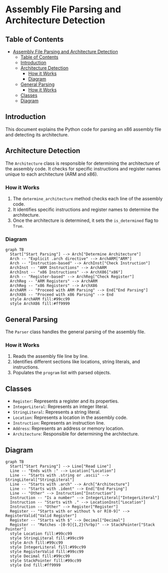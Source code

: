 # Assembly File Parsing and Architecture Detection

## Table of Contents

- [Assembly File Parsing and Architecture Detection](#assembly-file-parsing-and-architecture-detection)
  - [Table of Contents](#table-of-contents)
  - [Introduction](#introduction)
  - [Architecture Detection](#architecture-detection)
    - [How it Works](#how-it-works)
    - [Diagram](#diagram)
  - [General Parsing](#general-parsing)
    - [How it Works](#how-it-works-1)
  - [Classes](#classes)
  - [Diagram](#diagram-1)

## Introduction

This document explains the Python code for parsing an x86 assembly file and detecting its architecture.

## Architecture Detection

The `Architecture` class is responsible for determining the architecture of the assembly code. It checks for specific instructions and register names unique to each architecture (ARM and x86).

### How it Works

1. The `determine_architecture` method checks each line of the assembly code.
2. It identifies specific instructions and register names to determine the architecture.
3. Once the architecture is determined, it sets the `is_determined` flag to `True`.

### Diagram

```mermaid
graph TB
  Start["Start Parsing"] --> Arch["Determine Architecture"]
  Arch -- "Explicit .arch directive" --> ArchARM["ARM"]
  Arch -- "Instruction-based" --> ArchInst["Check Instruction"]
  ArchInst -- "ARM Instructions" --> ArchARM
  ArchInst -- "x86 Instructions" --> ArchX86["x86"]
  Arch -- "Register-based" --> ArchReg["Check Register"]
  ArchReg -- "ARM Registers" --> ArchARM
  ArchReg -- "x86 Registers" --> ArchX86
  ArchARM -- "Proceed with ARM Parsing" --> End["End Parsing"]
  ArchX86 -- "Proceed with x86 Parsing" --> End
  style ArchARM fill:#99cc99
  style ArchX86 fill:#ff9999
```

## General Parsing

The `Parser` class handles the general parsing of the assembly file.

### How it Works

1. Reads the assembly file line by line.
2. Identifies different sections like locations, string literals, and instructions.
3. Populates the `program` list with parsed objects.

## Classes

- `Register`: Represents a register and its properties.
- `IntegerLiteral`: Represents an integer literal.
- `StringLiteral`: Represents a string literal.
- `Location`: Represents a location in the assembly code.
- `Instruction`: Represents an instruction line.
- `Address`: Represents an address or memory location.
- `Architecture`: Responsible for determining the architecture.

## Diagram

```mermaid
graph TB
  Start["Start Parsing"] --> Line["Read Line"]
  Line -- "Ends with :" --> Location["Location"]
  Line -- "Starts with .string or .ascii" --> StringLiteral["StringLiteral"]
  Line -- "Starts with .arch" --> Arch["Architecture"]
  Line -- "Starts with .ident" --> End["End Parsing"]
  Line -- "Other" --> Instruction["Instruction"]
  Instruction -- "Is a number" --> IntegerLiteral["IntegerLiteral"]
  Instruction -- "Starts with ." --> LocationInst["Location"]
  Instruction -- "Other" --> Register["Register"]
  Register -- "Starts with or without % or R[0-9]" --> RegisterValid["Valid Register"]
  Register -- "Starts with $" --> Decimal["Decimal"]
  Register -- "Matches -[0-9]{1,2}(%rbp)" --> StackPointer["Stack Pointer"]
  style Location fill:#99cc99
  style StringLiteral fill:#99cc99
  style Arch fill:#99cc99
  style IntegerLiteral fill:#99cc99
  style RegisterValid fill:#99cc99
  style Decimal fill:#99cc99
  style StackPointer fill:#99cc99
  style End fill:#ff9999
```
